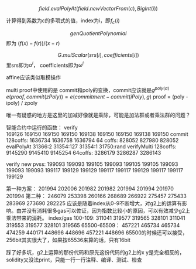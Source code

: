 $$field.evalPolyAt(field.newVectorFrom(c), BigInt(i))$$

计算得到系数为c的多项式的值，index为i，即$f_c(i)$



$$genQuotientPolynomial$$ 即为 $(f(x) - f(r)) / (x - r)$



$$G.mulScalar(srs[i], coefficients[i])$$ 里srs即为$\alpha^i$， coefficients即为$\omega^i$

affine应该类似取模操作

multi proof中使用的是 commit和poly的变换，commit应该就是$g^{poly(\alpha)}$
$e(proof, commit(zPoly)) = e(commitment - commit(iPoly), g)$
proof = (poly - ipoly) / zpoly

唯一有疑惑的地方是这里的加减好像就是乘除，可能是加法群或者乘法群的问题？

智能合约中运行的函数：
verify  
169126 169150 169150 169150 169138 169150 169150 169138 169150
commit  
    128coffs: 1636734  1636758   1636794
    64 coffs: 828052   827980    828052
evalPolyAt  31366:2  31354:127  31354:1  31750:rand
verifyMulti
    128coffs: 9145290  9145410  9145254
    64coffs:  3286179  3286287  3286143


verify new pvss:
199093 199093 199105 199093 199105 199105 199093 199093 199093
199117 199129 199129 199117 199117 199129 199117 199117 199129


第一种方案：
201994 202006 201982 201982 201994 201994 201970 201994
第二种：
246079 253398 260166 268689 266922 275457 275433 283969 273690 282225
应该是随着index从0-9不断增大，对g2上的运算有影响。由并没有消耗很多gas可以佐证，因为指数比较小的原因，可以有效减少g2上乘法带来的消耗。
index/gas
100-109: 311041 319577 319565 328101 311041 319553 319577 328101 319565
65500-65509： 457221 465734 465734 474259 440171 448696 448696 457221 448696
65500的时候还可以接受，256bit其实很大了，如果按65536来算的话，只有16bit

踩了好多坑，g2上运算的那份代码和原先这份代码的g2上的x y是完全相反的，solidity又没法print，只能一行一行注释、编译、测试、检查